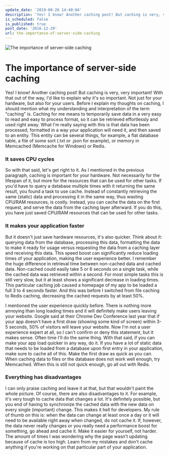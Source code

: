 ```yaml
---
update_date: '2019-08-26 14:40:04'
description: 'Yes! I know! Another caching post! But caching is very, very important! With that out of the way, I''d like to explain why it''s so important. Not just for your h'
is_scheduled: false
is_published: true
post_date: '2016-12-29'
url: the-importance-of-server-side-caching
---
```

![The importance of server-side caching](/images/articles/airshow.jpg)

# The importance of server-side caching
Yes! I know! Another caching post! But caching is very, very important! With that out of the way, I'd like to explain why it's so important. Not just for your hardware, but also for your users. Before I explain my thoughts on caching, I should mention what my understanding and interpretation of the term "caching" is. Caching for me means to temporarily save data in a very easy to read and easy to process format, so it can be retrieved effortlessly and used right away. What I'm really saying with this is that data has been processed, formatted in a way your application will need it, and then saved to an entity. This entity can be several things, for example, a flat database table, a file of some sort (.txt or .json for example), or memory in Memcached (Memcache for Windows) or Redis.

### It saves CPU cycles
So with that said, let's get right to it. As I mentioned in the previous paragraph, caching is important for your hardware. Not necessarily for the lifespan of it, but more for the resources that can be used for other tasks. If you'd have to query a database multiple times with it returning the same result, you found a task to use cache. Instead of constantly retrieving the same (static) data and processing it in the same way, thus wasting CPU/RAM resources, is costly. Instead, you can cache the data on the first request, and serve the data from the caching layer afterward. If you do this, you have just saved CPU/RAM resources that can be used for other tasks.

### It makes your application faster
But it doesn't just save hardware resources, it's also quicker. Think about it: querying data from the database, processing this data, formatting the data to make it ready for usage versus requesting the data from a caching layer and receiving this data. This speed boost can significantly reduce loading times of your application, making the user experience better. I remember the huge difference in retrieval time between non-cached data and cached data. Non-cached could easily take 5 or 6 seconds on a single task, while the cached data was retrieved within a second. For most simple tasks this is still very slow, but it at least shows a significant decrease in loading times. This particular caching job caused a homepage of my app to be loaded a full 3 to 4 seconds faster. And this was before I switched from file caching to Redis caching, decreasing the cached requests by at least 50%.

I mentioned the user experience quickly before. There is nothing more annoying than long loading times and it will definitely make users leaving your website. Google said at their Chrome Dev Conference last year that if your app doesn't have a first draw (showing some kind of screen) within 3-5 seconds, 50% of visitors will leave your website. Now I'm not a user experience expert at all, so I can't confirm or deny this statement, but it makes sense. Often time I'll do the same thing. With that said, if you can make your app load quicker in any way, do it. If you have a lot of static data that needs to be loaded from a database upon first entry in your application, make sure to cache all of this. Make the first draw as quick as you can. When caching data to files or the database does not work well enough, try Memcached. When this is still not quick enough, go all out with Redis.

### Everything has disadvantages
I can only praise caching and leave it at that, but that wouldn't paint the whole picture. Of course, there are also disadvantages to it. For example, it's very tough to cache data that changes a lot. It's definitely possible, but you end of having to synchronize the cached data with the new data on every single (important) change. This makes it hell for developers. My rule of thumb on this is: when the data can change at least once a day or it will need to be available right away when changed, do not cache it. If, however, the data never really changes or you really need a performance boost for something, go ahead and cache it. Make it easier for yourself, not harder. The amount of times I was wondering why the page wasn't updating because of cache is too high. Learn from my mistakes and don't cache anything if you're working on that particular part of your application.